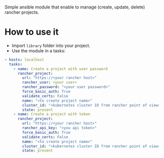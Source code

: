 Simple ansible module that enable to manage (create, update, delete) rancher projects.

# How to use it

* Import `library` folder into your project.
* Use the module in a tasks:

```yaml
- hosts: localhost
  tasks:
    - name: Create a project with user password
      rancher_project:
        url: "https://<your rancher host>"
        rancher_user: <your user>
        rancher_password: "<your user password>"
        force_basic_auth: True
        validate_certs: False
        name: "<to create project name>"
        cluster_id: "<kubernetes cluster ID from rancher point of view>"
        state: present
    - name: Create a project with token
      rancher_project:
        url: "https://<your rancher host>"
        rancher_api_key: "<you api token>"
        force_basic_auth: True
        validate_certs: False
        name: "<to create project name>"
        cluster_id: "<kubernetes cluster ID from rancher point of view>"
        state: present
```
